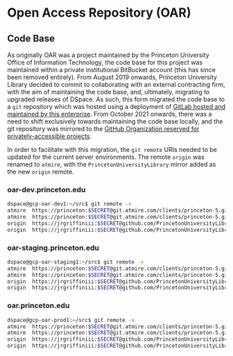# Open Access Repository (OAR)

## Code Base

As originally OAR was a project maintained by the Princeton University Office of Information Technology, the code base for this project was maintained within a private institutional BitBucket account (this has since been removed entirely). From August 2019 onwards, Princeton University Library decided to commit to collaborating with an external contracting firm, with the aim of maintaining the code base, and, ultimately, migrating to upgraded releases of DSpace. As such, this form migrated the code base to a `git` repository which was hosted using a deployment of [GitLab hosted and maintained by this enterprise](https://git.atmire.com/clients/princeton-5). From October 2021 onwards, there was a need to shift exclusively towards maintaining the code base locally, and the git repository was mirrored to the [GitHub Organization reserved for privately-accessible projects](https://github.com/PrincetonUniversityLibrary/princeton-5).

In order to facilitate with this migration, the `git remote` URIs needed to be updated for the current server environments. The remote `origin` was renamed to `atmire`, with the `PrincetonUniversityLibrary` mirror added as the new `origin` remote.

### oar-dev.princeton.edu

```bash
dspace@gcp-oar-dev1:~/src$ git remote -v
atmire  https://princeton:$SECRET@git.atmire.com/clients/princeton-5.git (fetch)
atmire  https://princeton:$SECRET@git.atmire.com/clients/princeton-5.git (push)
origin  https://jrgriffiniii:$SECRET@github.com/PrincetonUniversityLibrary/princeton-5.git (fetch)
origin  https://jrgriffiniii:$SECRET@github.com/PrincetonUniversityLibrary/princeton-5.git (push)
```

### oar-staging.princeton.edu

```bash
dspace@gcp-oar-staging1:~/src$ git remote -v
atmire  https://princeton:$SECRET@git.atmire.com/clients/princeton-5.git (fetch)
atmire  https://princeton:$SECRET@git.atmire.com/clients/princeton-5.git (push)
origin  https://jrgriffiniii:$SECRET@github.com/PrincetonUniversityLibrary/princeton-5.git (fetch)
origin  https://jrgriffiniii:$SECRET@github.com/PrincetonUniversityLibrary/princeton-5.git (push)
```

### oar.princeton.edu

```bash
dspace@gcp-oar-prod1:~/src$ git remote -v
atmire  https://princeton:$SECRET@git.atmire.com/clients/princeton-5.git (fetch)
atmire  https://princeton:$SECRET@git.atmire.com/clients/princeton-5.git (push)
origin  https://jrgriffiniii:$SECRET@github.com/PrincetonUniversityLibrary/princeton-5.git (fetch)
origin  https://jrgriffiniii:$SECRET@github.com/PrincetonUniversityLibrary/princeton-5.git (push)
```

